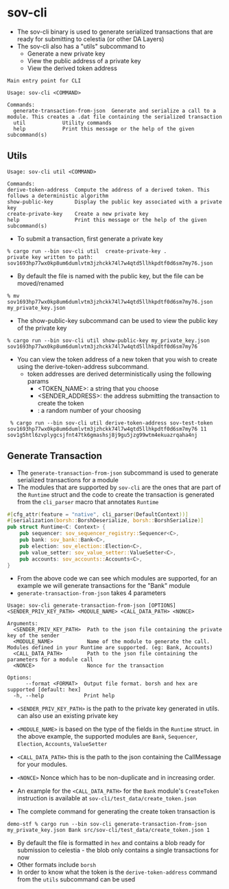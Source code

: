 # sov-cli

- The sov-cli binary is used to generate serialized transactions that are ready for submitting to celestia (or other DA Layers)
- The sov-cli also has a "utils" subcommand to
  - Generate a new private key
  - View the public address of a private key
  - View the derived token address

```
Main entry point for CLI

Usage: sov-cli <COMMAND>

Commands:
  generate-transaction-from-json  Generate and serialize a call to a module. This creates a .dat file containing the serialized transaction
  util            Utility commands
  help            Print this message or the help of the given subcommand(s)
```

## Utils

```
Usage: sov-cli util <COMMAND>

Commands:
derive-token-address  Compute the address of a derived token. This follows a deterministic algorithm
show-public-key       Display the public key associated with a private key
create-private-key    Create a new private key
help                  Print this message or the help of the given subcommand(s)
```

- To submit a transaction, first generate a private key

```
% cargo run --bin sov-cli util  create-private-key .
private key written to path: sov1693hp77wx0kp8um6dumlvtm3jzhckk74l7w4qtd5llhkpdtf0d6sm7my76.json
```

- By default the file is named with the public key, but the file can be moved/renamed

```
% mv sov1693hp77wx0kp8um6dumlvtm3jzhckk74l7w4qtd5llhkpdtf0d6sm7my76.json my_private_key.json
```

- The show-public-key subcommand can be used to view the public key of the private key

```
% cargo run --bin sov-cli util show-public-key my_private_key.json
sov1693hp77wx0kp8um6dumlvtm3jzhckk74l7w4qtd5llhkpdtf0d6sm7my76
```

- You can view the token address of a new token that you wish to create using the derive-token-address subcommand.
  - token addresses are derived deterministically using the following params
    - <TOKEN_NAME>: a string that you choose
    - <SENDER_ADDRESS>: the address submitting the transaction to create the token
    - <SALT>: a random number of your choosing

```
 % cargo run --bin sov-cli util derive-token-address sov-test-token sov1693hp77wx0kp8um6dumlvtm3jzhckk74l7w4qtd5llhkpdtf0d6sm7my76 11
sov1g5htl6zvplygcsjfnt47tk6gmashsj8j9gu5jzg99wtm4ekuazrqaha4nj
```

## Generate Transaction

- The `generate-transaction-from-json` subcommand is used to generate serialized transactions for a module
- The modules that are supported by `sov-cli` are the ones that are part of the `Runtime` struct and the code to create the transaction is generated from the `cli_parser` macro that annotates `Runtime`

```rust
#[cfg_attr(feature = "native", cli_parser(DefaultContext))]
#[serialization(borsh::BorshDeserialize, borsh::BorshSerialize)]
pub struct Runtime<C: Context> {
    pub sequencer: sov_sequencer_registry::Sequencer<C>,
    pub bank: sov_bank::Bank<C>,
    pub election: sov_election::Election<C>,
    pub value_setter: sov_value_setter::ValueSetter<C>,
    pub accounts: sov_accounts::Accounts<C>,
}
```

- From the above code we can see which modules are supported, for an example we will generate transactions for the "Bank" module
- `generate-transaction-from-json` takes 4 parameters

```
Usage: sov-cli generate-transaction-from-json [OPTIONS] <SENDER_PRIV_KEY_PATH> <MODULE_NAME> <CALL_DATA_PATH> <NONCE>

Arguments:
  <SENDER_PRIV_KEY_PATH>  Path to the json file containing the private key of the sender
  <MODULE_NAME>           Name of the module to generate the call. Modules defined in your Runtime are supported. (eg: Bank, Accounts)
  <CALL_DATA_PATH>        Path to the json file containing the parameters for a module call
  <NONCE>                 Nonce for the transaction

Options:
      --format <FORMAT>  Output file format. borsh and hex are supported [default: hex]
  -h, --help             Print help

```

- `<SENDER_PRIV_KEY_PATH>` is the path to the private key generated in utils. can also use an existing private key
- `<MODULE_NAME>` is based on the type of the fields in the `Runtime` struct. in the above example, the supported modules are `Bank`, `Sequencer`, `Election`, `Accounts`, `ValueSetter`
- `<CALL_DATA_PATH>` this is the path to the json containing the CallMessage for your modules.
- `<NONCE>` Nonce which has to be non-duplicate and in increasing order.

- An example for the `<CALL_DATA_PATH>` for the `Bank` module's `CreateToken` instruction is available at `sov-cli/test_data/create_token.json`
- The complete command for generating the create token transaction is

```
demo-stf % cargo run --bin sov-cli generate-transaction-from-json my_private_key.json Bank src/sov-cli/test_data/create_token.json 1
```

- By default the file is formatted in `hex` and contains a blob ready for submission to celestia - the blob only contains a single transactions for now
- Other formats include `borsh`
- In order to know what the token is the `derive-token-address` command from the `utils` subcommand can be used

